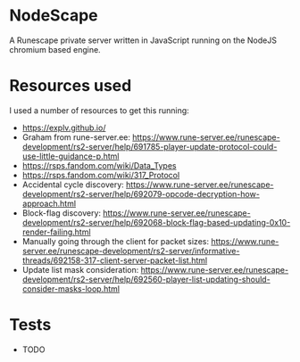 # NodeScape

A Runescape private server written in JavaScript running on the NodeJS chromium based engine.

# Resources used
I used a number of resources to get this running:

- https://explv.github.io/
- Graham from rune-server.ee: https://www.rune-server.ee/runescape-development/rs2-server/help/691785-player-update-protocol-could-use-little-guidance-p.html
- https://rsps.fandom.com/wiki/Data_Types
- https://rsps.fandom.com/wiki/317_Protocol
- Accidental cycle discovery: https://www.rune-server.ee/runescape-development/rs2-server/help/692079-opcode-decryption-how-approach.html
- Block-flag discovery: https://www.rune-server.ee/runescape-development/rs2-server/help/692068-block-flag-based-updating-0x10-render-failing.html
- Manually going through the client for packet sizes: https://www.rune-server.ee/runescape-development/rs2-server/informative-threads/692158-317-client-server-packet-list.html
- Update list mask consideration: https://www.rune-server.ee/runescape-development/rs2-server/help/692560-player-list-updating-should-consider-masks-loop.html

# Tests
- TODO
